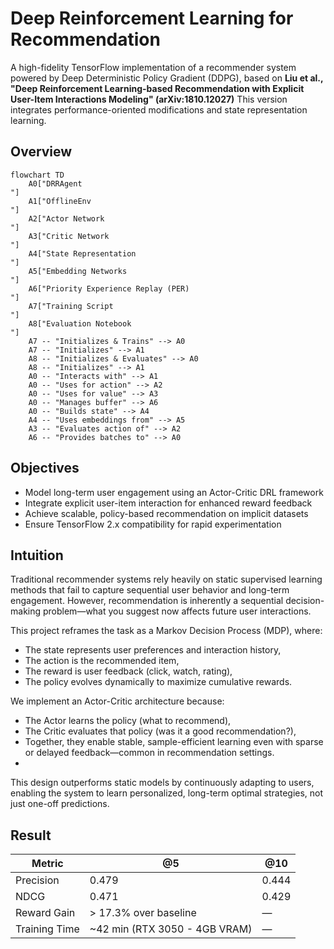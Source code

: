 # Deep Reinforcement Learning for Recommendation

A high-fidelity TensorFlow implementation of a recommender system powered by Deep Deterministic Policy Gradient (DDPG), based on
**Liu et al., "Deep Reinforcement Learning-based Recommendation with Explicit User-Item Interactions Modeling" (arXiv:1810.12027)**
This version integrates performance-oriented modifications and state representation learning.

## Overview
```mermaid
flowchart TD
    A0["DRRAgent
"]
    A1["OfflineEnv
"]
    A2["Actor Network
"]
    A3["Critic Network
"]
    A4["State Representation
"]
    A5["Embedding Networks
"]
    A6["Priority Experience Replay (PER)
"]
    A7["Training Script
"]
    A8["Evaluation Notebook
"]
    A7 -- "Initializes & Trains" --> A0
    A7 -- "Initializes" --> A1
    A8 -- "Initializes & Evaluates" --> A0
    A8 -- "Initializes" --> A1
    A0 -- "Interacts with" --> A1
    A0 -- "Uses for action" --> A2
    A0 -- "Uses for value" --> A3
    A0 -- "Manages buffer" --> A6
    A0 -- "Builds state" --> A4
    A4 -- "Uses embeddings from" --> A5
    A3 -- "Evaluates action of" --> A2
    A6 -- "Provides batches to" --> A0
```


## Objectives
- Model long-term user engagement using an Actor-Critic DRL framework  
- Integrate explicit user-item interaction for enhanced reward feedback  
- Achieve scalable, policy-based recommendation on implicit datasets  
- Ensure TensorFlow 2.x compatibility for rapid experimentation

## Intuition 
Traditional recommender systems rely heavily on static supervised learning methods that fail to capture sequential user behavior and long-term engagement. However, recommendation is inherently a sequential decision-making problem—what you suggest now affects future user interactions.

This project reframes the task as a Markov Decision Process (MDP), where:
- The state represents user preferences and interaction history,
- The action is the recommended item,
- The reward is user feedback (click, watch, rating),
- The policy evolves dynamically to maximize cumulative rewards.

We implement an Actor-Critic architecture because:
- The Actor learns the policy (what to recommend),
- The Critic evaluates that policy (was it a good recommendation?),
- Together, they enable stable, sample-efficient learning even with sparse or delayed feedback—common in recommendation settings.
- 
This design outperforms static models by continuously adapting to users, enabling the system to learn personalized, long-term optimal strategies, not just one-off predictions.

## Result
| Metric        | @5     | @10    |
|---------------|--------|--------|
| Precision     | 0.479  | 0.444  |
| NDCG          | 0.471  | 0.429  |
| Reward Gain   | \> 17.3% over baseline | — |
| Training Time | \~42 min (RTX 3050 - 4GB VRAM) | — |
